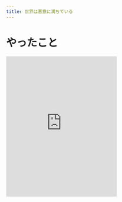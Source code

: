 ```yaml
---
title: 世界は悪意に満ちている
---
```


# やったこと

<iframe src="https://open.spotify.com/embed/track/32hBK3oIcDs9rlbRD74WeM" width="300" height="380" frameborder="0" allowtransparency="true" allow="encrypted-media"></iframe>